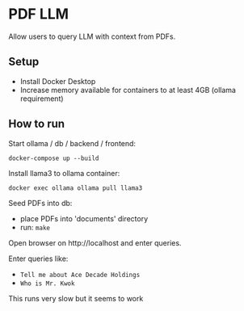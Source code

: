 # PDF LLM

Allow users to query LLM with context from PDFs.

## Setup

- Install Docker Desktop
- Increase memory available for containers to at least 4GB (ollama requirement)

## How to run

Start ollama / db / backend / frontend:

```
docker-compose up --build
```

Install llama3 to ollama container:

```
docker exec ollama ollama pull llama3
```

Seed PDFs into db:

- place PDFs into 'documents' directory
- run: `make`

Open browser on http://localhost and enter queries.

Enter queries like:

- `Tell me about Ace Decade Holdings`
- `Who is Mr. Kwok`

This runs very slow but it seems to work 